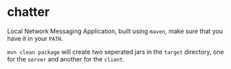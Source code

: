 # chatter

Local Network Messaging Application, built using `maven`, make sure that you have it in your `PATH`.

`mvn clean package` will create two seperated jars in the `target` directory, one for the `server` and another for the  `client`.
